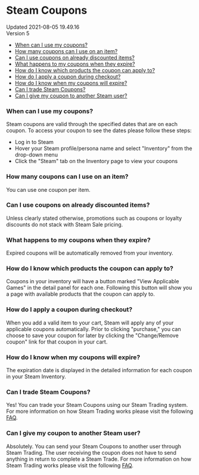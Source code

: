 # Steam Coupons
Updated 2021-08-05 19.49.16  
Version 5  

* [When can I use my coupons?](#use)
* [How many coupons can I use on an item? ](#howmany)
* [Can I use coupons on already discounted items? ](#discounted)
* [What happens to my coupons when they expire? ](#happens)
* [How do I know which products the coupon can apply to? ](#which)
* [How do I apply a coupon during checkout? ](#checkout)
* [How do I know when my coupons will expire?](#expire)
* [Can I trade Steam Coupons?](#trade)
* [Can I give my coupon to another Steam user?](#give)
  
  
  
  
### When can I use my coupons?
Steam coupons are valid through the specified dates that are on each coupon. To access your coupon to see the dates please follow these steps:  
  
* Log in to Steam
* Hover your Steam profile/persona name and select "Inventory" from the drop-down menu
* Click the "Steam" tab on the Inventory page to view your coupons
  
  
  
  
### How many coupons can I use on an item?
You can use one coupon per item.  
  
  
  
### Can I use coupons on already discounted items?
Unless clearly stated otherwise, promotions such as coupons or loyalty discounts do not stack with Steam Sale pricing.  
  
  
  
### What happens to my coupons when they expire?
Expired coupons will be automatically removed from your inventory.  
  
  
  
### How do I know which products the coupon can apply to?
Coupons in your inventory will have a button marked "View Applicable Games" in the detail panel for each one. Following this button will show you a page with available products that the coupon can apply to.  
  
  
  
### How do I apply a coupon during checkout?
When you add a valid item to your cart, Steam will apply any of your applicable coupons automatically. Prior to clicking "purchase," you can choose to save your coupon for later by clicking the "Change/Remove coupon" link for that coupon in your cart.  
  
  
  
### How do I know when my coupons will expire?
The expiration date is displayed in the detailed information for each coupon in your Steam Inventory.  
  
  
  
### Can I trade Steam Coupons?
Yes! You can trade your Steam Coupons using our Steam Trading system. For more information on how Steam Trading works please visit the following [FAQ](https://help.steampowered.com/en/faqs/view/46A2-2B3C-95CC-8878).  
  
  
  
### Can I give my coupon to another Steam user?
Absolutely. You can send your Steam Coupons to another user through Steam Trading. The user receiving the coupon does not have to send anything in return to complete a Steam Trade. For more information on how Steam Trading works please visit the following [FAQ](https://help.steampowered.com/en/faqs/view/46A2-2B3C-95CC-8878).